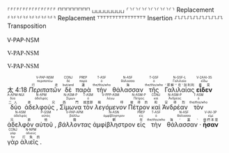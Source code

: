 ⸀⸁⸀⸁⸀⸁⸀⸁⸀⸁⸀⸁⸀⸁⸀⸁
⸢⸣⸢⸣⸢⸣⸢⸣⸢⸣⸢⸣⸢⸣⸢⸣
⸤⸥⸤⸥⸤⸥⸤⸥⸤⸥⸤⸥⸤⸥⸤⸥
⸂⸃⸂⸃⸂⸃⸂⸃⸂⸃⸂⸃⸂⸃⸂⸃	Replacement
⸄⸅⸄⸅⸄⸅⸄⸅⸄⸅⸄⸅⸄⸅⸄⸅	Replacement
⸆⸇⸆⸇⸆⸇⸆⸇⸆⸇⸆⸇⸆⸇⸆⸇	Insertion
⸉⸊⸉⸊⸉⸊⸉⸊⸉⸊⸉⸊⸉⸊⸉⸊	Transposition  


<font face="Noto Sans">V-PAP-NSM</font>  


<font face="Arial Narrow">V-PAP-NSM</font>  

<font face="Times New Roman">V-PAP-NSM</font>  


<rt>太 4:18</rt> <RUBY><ruby><ruby><em>Περιπατῶν</em><rt>行走</rt></ruby><rt>περιπατέω</rt></ruby><rt>V-PAP-NSM</rt></RUBY> <RUBY><ruby><ruby>δὲ<rt>but/and</rt></ruby><rt>δέ</rt></ruby><rt>CONJ</rt></RUBY> <RUBY><ruby><ruby>παρὰ<rt>邊</rt></ruby><rt>παρά</rt></ruby><rt>PREP</rt></RUBY> <RUBY><ruby><ruby>τὴν<rt>the/this/who</rt></ruby><rt>ὁ</rt></ruby><rt>T-ASF</rt></RUBY> <RUBY><ruby><ruby>θάλασσαν<rt>海</rt></ruby><rt>θάλασσα</rt></ruby><rt>N-ASF</rt></RUBY> <RUBY><ruby><ruby>τῆς<rt>the/this/who</rt></ruby><rt>ὁ</rt></ruby><rt>T-GSF</rt></RUBY> <RUBY><ruby><ruby>Γαλιλαίας<rt>⸂耶穌⸃⸂在⸃加利利</rt></ruby><rt>Γαλιλαία</rt></ruby><rt>N-GSF-L</rt></RUBY> <RUBY><ruby><ruby><strong>εἶδεν</strong><rt>看見</rt></ruby><rt>εἴδω</rt></ruby><rt>V-2AAI-3S</rt></RUBY> <RUBY><ruby><ruby>δύο<rt>二人</rt></ruby><rt>δύο</rt></ruby><rt>A-APM-NUI</rt></RUBY> <RUBY><ruby><ruby>ἀδελφούς , <rt>弟兄</rt></ruby><rt>ἀδελφός</rt></ruby><rt>N-APM</rt></RUBY> <RUBY><ruby><ruby>Σίμωνα<rt>西門</rt></ruby><rt>Σίμων</rt></ruby><rt>N-ASM-P</rt></RUBY> <RUBY><ruby><ruby>τὸν<rt>就是那</rt></ruby><rt>ὁ</rt></ruby><rt>T-ASM</rt></RUBY> <RUBY><ruby><ruby><em>λεγόμενον</em><rt>稱呼</rt></ruby><rt>λέγω</rt></ruby><rt>V-PPP-ASM</rt></RUBY> <RUBY><ruby><ruby>Πέτρον<rt>彼得的</rt></ruby><rt>Πέτρος</rt></ruby><rt>N-ASM-P</rt></RUBY> <RUBY><ruby><ruby>καὶ<rt>和</rt></ruby><rt>καί</rt></ruby><rt>CONJ</rt></RUBY> <RUBY><ruby><ruby>Ἀνδρέαν<rt>安得烈</rt></ruby><rt>Ἀνδρέας</rt></ruby><rt>N-ASM-P</rt></RUBY> <RUBY><ruby><ruby>τὸν<rt>the/this/who</rt></ruby><rt>ὁ</rt></ruby><rt>T-ASM</rt></RUBY> <RUBY><ruby><ruby>ἀδελφὸν<rt>兄弟</rt></ruby><rt>ἀδελφός</rt></ruby><rt>N-ASM</rt></RUBY> <RUBY><ruby><ruby>αὐτοῦ , <rt>他</rt></ruby><rt>αὐτός</rt></ruby><rt>P-GSM</rt></RUBY> <RUBY><ruby><ruby><em>βάλλοντας</em><rt>撒</rt></ruby><rt>βάλλω</rt></ruby><rt>V-PAP-APM</rt></RUBY> <RUBY><ruby><ruby>ἀμφίβληστρον<rt>網</rt></ruby><rt>ἀμφίβληστρον</rt></ruby><rt>N-ASN</rt></RUBY> <RUBY><ruby><ruby>εἰς<rt>在</rt></ruby><rt>εἰς</rt></ruby><rt>PREP</rt></RUBY> <RUBY><ruby><ruby>τὴν<rt>the/this/who</rt></ruby><rt>ὁ</rt></ruby><rt>T-ASF</rt></RUBY> <RUBY><ruby><ruby>θάλασσαν · <rt>海⸂裏⸃</rt></ruby><rt>θάλασσα</rt></ruby><rt>N-ASF</rt></RUBY> <RUBY><ruby><ruby><strong>ἦσαν</strong><rt>他們本是</rt></ruby><rt>εἰμί</rt></ruby><rt>V-IAI-3P</rt></RUBY> <RUBY><ruby><ruby>γὰρ<rt>for</rt></ruby><rt>γάρ</rt></ruby><rt>CONJ</rt></RUBY> <RUBY><ruby><ruby>ἁλιεῖς . <rt>打魚的</rt></ruby><rt>ἁλιεύς</rt></ruby><rt>N-NPM</rt></RUBY> 